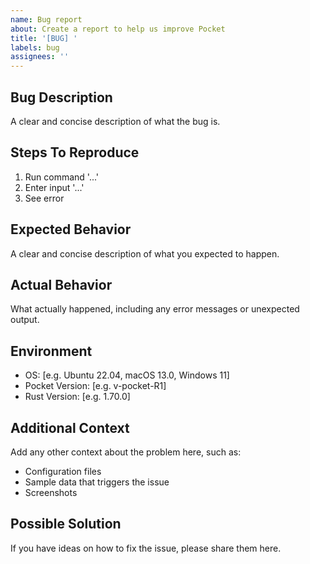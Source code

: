 ```yaml
---
name: Bug report
about: Create a report to help us improve Pocket
title: '[BUG] '
labels: bug
assignees: ''
---
```


## Bug Description
A clear and concise description of what the bug is.

## Steps To Reproduce
1. Run command '...'
2. Enter input '...'
3. See error

## Expected Behavior
A clear and concise description of what you expected to happen.

## Actual Behavior
What actually happened, including any error messages or unexpected output.

## Environment
- OS: [e.g. Ubuntu 22.04, macOS 13.0, Windows 11]
- Pocket Version: [e.g. v-pocket-R1]
- Rust Version: [e.g. 1.70.0]

## Additional Context
Add any other context about the problem here, such as:
- Configuration files
- Sample data that triggers the issue
- Screenshots

## Possible Solution
If you have ideas on how to fix the issue, please share them here. 